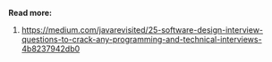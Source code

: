 **Read more:**

1. https://medium.com/javarevisited/25-software-design-interview-questions-to-crack-any-programming-and-technical-interviews-4b8237942db0
